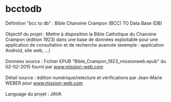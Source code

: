 # bcctodb
Définition "bcc to db" : Bible Chanoine Crampon (BCC) TO Data Base (DB)
<br>
<br>
Objectif du projet : Mettre à disposition la Bible Catholique du Chanoine Crampon (édition 1923) dans une base de données exploitable pour une application de consultation et de recherche avancée (exemple : application Android, site web, ...)
<br>
<br>
Données source : Fichier EPUB "Bible_Crampon_1923_missionweb.epub" du 02-02-2015 fourni par www.mission-web.com
<br>
<br>
Détail source : édition numérique/relecture et vérifications par Jean-Marie WEBER pour www.mission-web.com
<br>
<br>
Language du projet : JAVA
